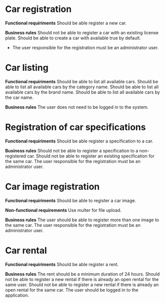 # Car registration

**Functional requiriments**
Should be able register a new car.

**Business rules**
Should not be able to register a car with an existing license plate.
Should be able to create a car with available true by default.
* The user responsible for the registration must be an administrator user.

# Car listing

**Functional requiriments**
Should be able to list all available cars.
Should be able to list all available cars by the category name.
Should be able to list all available cars by the brand name.
Should be able to list all available cars by the car name.

**Business rules**
The user does not need to be logged in to the system.

# Registration of car specifications

**Functional requiriments**
Should be able register a specification to a car.

**Business rules**
Should not be able to register a specification to a non-registered car.
Should not be able to register an existing specification for the same car.
The user responsible for the registration must be an administrator user.

# Car image registration

**Functional requiriments**
Should be able to register a car image.

**Non-functional requirements**
Use multer for file upload.

**Business rules**
The user should be able to register more than one image to the same car.
The user responsible for the registration must be an administrator user.

# Car rental

**Functional requiriments**
Should be able register a rent.

**Business rules**
The rent should be a minimum duration of 24 hours.
Should not be able to register a new rental if there is already an open rental for the same user.
Should not be able to register a new rental if there is already an open rental for the same car.
The user should be logged in to the application.
